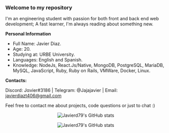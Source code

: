 ### Welcome to my repository

I'm an engineering student with passion for both front and back end web development;
A fast learner, I'm always reading about something new.

**Personal Information**
- Full Name: Javier Diaz.
- Age: 20.
- Studying at: URBE University.
- Languages: English and Spanish.
- Knowledge: NodeJs, React.Js/Native, MongoDB, PostgreSQL, MariaDB, MySQL, JavaScript, Ruby, Ruby on Rails, VMWare, Docker, Linux.

**Contacts:** 

Discord: Jαvier#3186 | Telegram: @Jajajavier | Email: javierdiazt406@gmail.com

Feel free to contact me about projects, code questions or just to chat :)

<center>

![Javierd79's GitHub stats](https://github-readme-stats.vercel.app/api?username=javierd79&count_private=true&show_icons=true&theme=radical)

![Javierd79's GitHub stats](https://github-readme-stats.vercel.app/api/top-langs/?username=javierd79&theme=radical)

</center>
